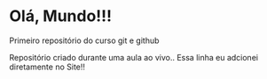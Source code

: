 # Olá, Mundo!!!
 Primeiro repositório do curso git e github 

 Repositório criado durante uma aula ao vivo..
Essa linha eu adcionei diretamente no Site!!
